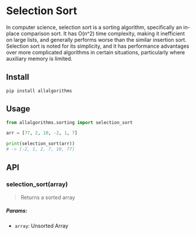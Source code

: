 # Selection Sort

In computer science, selection sort is a sorting algorithm, specifically an in-place comparison sort. It has O(n^2) time complexity, making it inefficient on large lists, and generally performs worse than the similar insertion sort. Selection sort is noted for its simplicity, and it has performance advantages over more complicated algorithms in certain situations, particularly where auxiliary memory is limited.

## Install

```
pip install allalgorithms
```

## Usage

```py
from allalgorithms.sorting import selection_sort

arr = [77, 2, 10, -2, 1, 7]

print(selection_sort(arr))
# -> [-2, 1, 2, 7, 10, 77]
```

## API

### selection_sort(array)

> Returns a sorted array

##### Params:

- `array`: Unsorted Array
